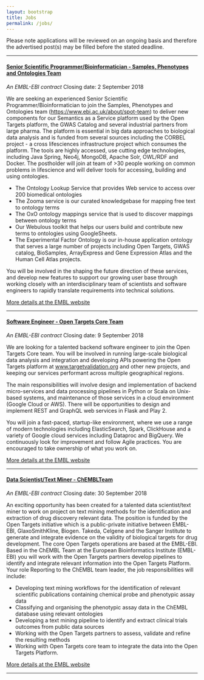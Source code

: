 ```yaml
---
layout: bootstrap
title: Jobs
permalink: /jobs/
---
```


Please note applications will be reviewed on an ongoing basis and therefore the advertised post(s) may be filled before the stated deadline. 

***

#### [Senior Scientific Programmer/Bioinformatician - Samples, Phenotypes and Ontologies Team](https://www.embl.de/jobs/searchjobs/index.php?ref=EBI_01271)
*An EMBL-EBI contract*
Closing date: 2 September 2018

We are seeking an experienced Senior Scientific Programmer/Bioinformatician to join the Samples, Phenotypes and Ontologies team (https://www.ebi.ac.uk/about/spot-team) to deliver new components for our Semantics as a Service platform used by the Open Targets platform, the GWAS Catalog and several industrial partners from large pharma. The platform is essential in big data approaches to biological data analysis and is funded from several sources including the CORBEL project - a cross lifesciences infrastructure project which consumes the platform. The tools are highly accessed, use cutting edge technologies, including Java Spring, Neo4j, MongoDB, Apache Solr, OWL/RDF and Docker. The postholder will join at team of >30 people working on common problems in lifescience and will deliver tools for accessing, building and using ontologies.

* The Ontology Lookup Service that provides Web service to access over 200 biomedical ontologies
* The Zooma service is our curated knowledgebase for mapping free text to ontology terms
* The OxO ontology mappings service that is used to discover mappings between ontology terms
* Our Webulous toolkit that helps our users build and contribute new terms to ontologies using GoogleSheets.
* The Experimental Factor Ontology is our in-house application ontology that serves a large number of projects including Open Targets, GWAS catalog, BioSamples, ArrayExpress and Gene Expression Atlas and the Human Cell Atlas projects.

You will be involved in the shaping the future direction of these services, and develop new features to support our growing user base through working closely with an interdisciplinary team of scientists and software engineers to rapidly translate requirements into technical solutions.

[More details at the EMBL website](https://www.embl.de/jobs/searchjobs/index.php?ref=EBI_01271)

***

#### [Software Engineer - Open Targets Core Team](https://www.embl.de/jobs/searchjobs/index.php?ref=EBI_01279)
*An EMBL-EBI contract*
Closing date: 9 September 2018

We are looking for a talented backend software engineer to join the Open Targets Core team. You will be involved in running large-scale biological data analysis and integration and developing APIs powering the Open Targets platform at www.targetvalidation.org and other new projects, and keeping our services performant across multiple geographical regions.

The main responsibilities will involve design and implementation of backend micro-services and data processing pipelines in Python or Scala on Unix-based systems, and maintenance of those services in a cloud environment (Google Cloud or AWS). There will be opportunities to design and implement REST and GraphQL web services in Flask and Play 2.

You will join a fast-paced, startup-like environment, where we use a range of modern technologies including ElasticSearch, Spark, ClickHouse and a variety of Google cloud services including Dataproc and BigQuery. We continuously look for improvement and follow Agile practices. You are encouraged to take ownership of what you work on.

[More details at the EMBL website](https://www.embl.de/jobs/searchjobs/index.php?ref=EBI_01279)

***

#### [Data Scientist/Text Miner - ChEMBLTeam](https://www.embl.de/jobs/searchjobs/index.php?ref=EBI01282)
*An EMBL-EBI contract*
Closing date: 30 September 2018

An exciting opportunity has been created for a talented data scientist/text miner to work on project on text mining methods for the identification and extraction of drug discovery relevant data. The position is funded by the Open Targets initiative which is a public-private initiative between EMBL-EBI, GlaxoSmithKline, Biogen. Takeda, Celgene and the Sanger Institute to generate and integrate evidence on the validity of biological targets for drug development. The core Open Targets operations are based at the EMBL-EBI.   Based in the ChEMBL Team at the European Bioinformatics Institute (EMBL-EBI) you will work with the Open Targets partners develop pipelines to identify and integrate relevant information into the Open Targets Platform.
Your role
Reporting to the ChEMBL team leader, the job responsibilities will include:

* Developing text mining workflows for the identification of relevant scientific publications containing chemical probe and phenotypic assay data
* Classifying and organising the phenotypic assay data in the ChEMBL database using relevant ontologies
* Developing a text mining pipeline to identify and extract clinical trials outcomes from public data sources
* Working with the Open Targets partners to assess, validate and refine the resulting methods
* Working with Open Targets core team to integrate the data into the Open Targets Platform.

[More details at the EMBL website](https://www.embl.de/jobs/searchjobs/index.php?ref=EBI01282)

***
